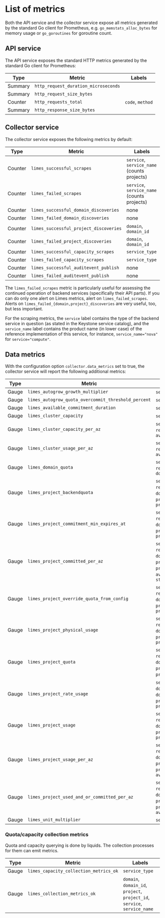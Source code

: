 # List of metrics

Both the API service and the collector service expose all metrics generated by the standard Go client for Prometheus,
e.g. `go_memstats_alloc_bytes` for memory usage or `go_goroutines` for goroutine count.

## API service

The API service exposes the standard HTTP metrics generated by the standard Go client for Prometheus:

| Type | Metric | Labels |
| --- | --- | --- |
| Summary | `http_request_duration_microseconds` |
| Summary | `http_request_size_bytes` |
| Counter | `http_requests_total` | `code`, `method` |
| Summary | `http_response_size_bytes` |

## Collector service

The collector service exposes the following metrics by default:

| Type | Metric | Labels |
| --- | --- | --- |
| Counter | `limes_successful_scrapes` | `service`, `service_name` (counts projects) |
| Counter | `limes_failed_scrapes` | `service`, `service_name` (counts projects) |
| Counter | `limes_successful_domain_discoveries` | none |
| Counter | `limes_failed_domain_discoveries` | none |
| Counter | `limes_successful_project_discoveries` | `domain`, `domain_id` |
| Counter | `limes_failed_project_discoveries` | `domain`, `domain_id` |
| Counter | `limes_successful_capacity_scrapes` | `service_type` |
| Counter | `limes_failed_capacity_scrapes` | `service_type` |
| Counter | `limes_successful_auditevent_publish` | none |
| Counter | `limes_failed_auditevent_publish` | none |

The `limes_failed_scrapes` metric is particularly useful for assessing the continued operation of backend services
(specifically their API parts). If you can do only one alert on Limes metrics, alert on `limes_failed_scrapes`.
Alerts on `limes_failed_{domain,project}_discoveries` are very useful, too, but less important.

For the scraping metrics, the `service` label contains the type of the backend service in question (as stated in the Keystone
service catalog), and the `service_name` label contains the product name (in lower case) of the reference implementation
of this service, for instance, `service_name="nova"` for `service="compute"`.

## Data metrics

With the configuration option `collector.data_metrics` set to true, the collector service will report the following
additional metrics:

| Type | Metric | Labels |
| --- | --- | --- |
| Gauge | `limes_autogrow_growth_multiplier` | `service`, `resource` |
| Gauge | `limes_autogrow_quota_overcommit_threshold_percent` | `service`, `resource` |
| Gauge | `limes_available_commitment_duration` | `service`, `resource` |
| Gauge | `limes_cluster_capacity` | `service`, `resource` |
| Gauge | `limes_cluster_capacity_per_az` | `service`, `resource`, `availabilityZone` |
| Gauge | `limes_cluster_usage_per_az` | `service`, `resource`, `availabilityZone` |
| Gauge | `limes_domain_quota` | `service`, `resource`, `domain`, `domain_id` |
| Gauge | `limes_project_backendquota` | `service`, `resource`, `domain`, `domain_id`, `project`, `project_id` |
| Gauge | `limes_project_commitment_min_expires_at` | `service`, `resource`, `domain`, `domain_id`, `project`, `project_id` |
| Gauge | `limes_project_committed_per_az` | `service`, `resource`, `domain`, `domain_id`, `project`, `project_id`, `availabilityZone`, `state` |
| Gauge | `limes_project_override_quota_from_config` | `service`, `resource`, `domain`, `domain_id`, `project`, `project_id` |
| Gauge | `limes_project_physical_usage` | `service`, `resource`, `domain`, `domain_id`, `project`, `project_id` |
| Gauge | `limes_project_quota` | `service`, `resource`, `domain`, `domain_id`, `project`, `project_id`, |
| Gauge | `limes_project_rate_usage` | `service`, `rate`, `domain`, `domain_id`, `project`, `project_id` |
| Gauge | `limes_project_usage` | `service`, `resource`, `domain`, `domain_id`, `project`, `project_id` |
| Gauge | `limes_project_usage_per_az` | `service`, `resource`, `domain`, `domain_id`, `project`, `project_id`, `availabilityZone` |
| Gauge | `limes_project_used_and_or_committed_per_az` | `service`, `resource`, `domain`, `domain_id`, `project`, `project_id`, `availabilityZone` |
| Gauge | `limes_unit_multiplier` | `service`, `resource` |

### Quota/capacity collection metrics

Quota and capacity querying is done by liquids. The collection processes for them can emit metrics.

| Type | Metric | Labels |
| --- | --- | --- |
| Gauge | `limes_capacity_collection_metrics_ok` | `service_type` |
| Gauge | `limes_collection_metrics_ok` | `domain`, `domain_id`, `project`, `project_id`, `service`, `service_name` |
